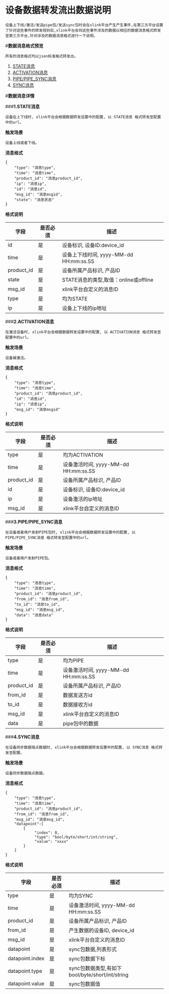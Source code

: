 # 设备数据转发流出数据说明

	设备上下线/激活/发送pipe包/发送sync包时会在xlink平台产生产生事件,在第三方平台设置了针对这些事件的转发规则后,xlink平台会将这些事件涉及的数据以相应的数据消息格式转发至第三方平台,针对涉及的数据消息格式进行一下说明。


#**数据消息格式预览**

	所有的消息格式均以json标准格式转发出。

1. [STATE消息](#state)
2. [ACTIVATION消息](#active)
3. [PIPE/PIPE_SYNC消息](#pipe)
4. [SYNC消息](#sync)


#**数据消息详情**


###**<a name="state">1.STATE消息</a>**

	设备在上下线时, xlink平台会根据数据转发设置中的配置, 以 STATE消息 格式转发至配置中的url。


**触发场景**

	设备上线或者下线。


**消息格式**

	{
	    "type": "消息type",
	    "time": "消息time",
	    "product_id": "消息product_id",
	    "ip": "消息ip",
	    "id": "消息id",
	    "msg_id": "消息msgid",
	    "state": "消息状态"
	}


**格式说明**

字段 | 是否必须 | 描述
---- | ---- | ----
id |是 | 设备标识, 设备ID:device_id
time | 是 | 设备上下线时间, yyyy-MM-dd HH:mm:ss.SS
product_id | 是 | 设备所属产品标识, 产品ID
state | 是 | STATE消息的类型,取值：online或offline
msg_id | 是 | xlink平台自定义的消息ID
type | 是 | 均为STATE
ip | 是 | 设备上下线的ip地址


###**<a name="active">2.ACTIVATION消息</a>**

	在激活设备时, xlink平台会根据数据转发设置中的配置, 以 ACTIVATION消息 格式转发至配置中的url。


**触发场景**
	
	设备被激活。


**消息格式**

	{
	    "type": "消息type",
	    "time": "消息time",
	    "product_id": "消息product_id",
	    "id": "消息id",
	    "ip": "消息ip",
	    "msg_id": "消息msgid"
	}


**格式说明**

字段 | 是否必须 | 描述
---- | ---- | ----
type | 是 | 均为ACTIVATION
time | 是 | 设备激活时间, yyyy-MM-dd HH:mm:ss.SS
product_id | 是 | 设备所属产品标识, 产品ID
id |是 | 设备标识, 设备ID:device_id
ip | 是 | 设备激活的ip地址
msg_id | 是 | xlink平台自定义的消息ID



###**<a name="pipe">3.PIPE/PIPE_SYNC消息</a>**

	在设备或者用户发射PIPE包时, xlink平台会根据数据转发设置中的配置, 以 PIPE/PIPE_SYNC消息 格式转发至配置中的url。


**触发场景**
	
	设备或者用户发射PIPE包。


**消息格式**

	{
	    "type": "消息type",
	    "time": "消息time",
	    "product_id": "消息product_id",
	    "from_id": "消息from_id",
	    "to_id": "消息to_id",
	    "msg_id": "消息msg_id",
	    "data": "消息data"
	}
	

**格式说明**

字段 | 是否必须 | 描述
---- | ---- | ----
type | 是 | 均为PIPE
time | 是 | 设备激活时间, yyyy-MM-dd HH:mm:ss.SS
product_id | 是 | 设备所属产品标识, 产品ID
from_id | 是 | 数据发送方id
to_id | 是 | 数据接收方id
msg_id | 是 | xlink平台自定义的消息ID
data | 是 | pipe包中的数据


###**<a name="sync">4.SYNC消息</a>**

	在设备同步数据端点数据时, xlink平台会根据数据转发设置中的配置, 以 SYNC消息 格式转发至配置。

**触发场景**
	
	设备同步数据端点数据。

**消息格式**

	{
	    "type": "消息type",
	    "time": "消息time",
	    "product_id": "消息product_id",
	    "from_id": "消息from_id",
	    "msg_id": "消息msg_id",
		"datapoint":[
			{
		         "index": 0,
		         "type": "bool/byte/short/int/string",
		         "value": "xxxx"
	     	}
		]
	}

**格式说明**

字段 | 是否必须 | 描述
---- | ---- | ----
type | 是 | 均为SYNC
time | 是 | 设备激活时间, yyyy-MM-dd HH:mm:ss.SS
product_id | 是 | 设备所属产品标识, 产品ID
from_id | 是 | 产生数据的设备ID, device_id
msg_id | 是 | xlink平台自定义的消息ID
datapoint | 是 | sync包数据,列表形式
datapoint.index | 是 | sync包数据下标
datapoint.type | 是 | sync包数据类型,有如下bool/byte/short/int/string
datapoint.value | 是 | sync包数据值